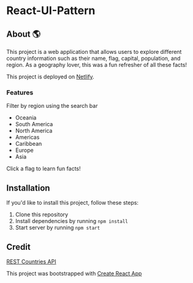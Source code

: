 # React-UI-Pattern 

## About  🌎

This project is a web application that allows users to explore different country information such as their name, flag, capital, population, and region. As a geography lover, this was a fun refresher of all these facts! 

This project is deployed on [Netlify](https://react-country-project.netlify.app/).

### Features

Filter by region using the search bar
* Oceania 
* South America
* North America
* Americas
* Caribbean
* Europe
* Asia

Click a flag to learn fun facts!

## Installation

If you'd like to install this project, follow these steps:

1. Clone this repository
2. Install dependencies by running ```npm install```
3. Start server by running ```npm start```

## Credit

[REST Countries API](https://restcountries.com/)

This project was bootstrapped with [Create React App](https://github.com/facebook/create-react-app)

